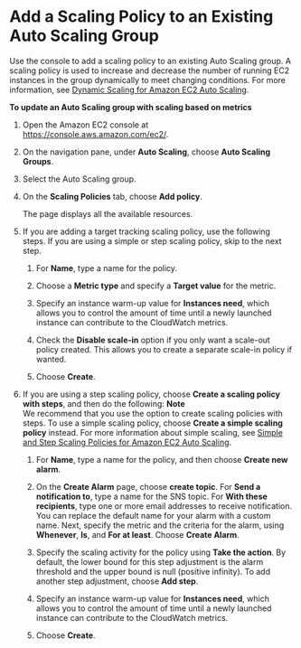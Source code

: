 # Add a Scaling Policy to an Existing Auto Scaling Group<a name="policy-updating-console"></a>

Use the console to add a scaling policy to an existing Auto Scaling group\. A scaling policy is used to increase and decrease the number of running EC2 instances in the group dynamically to meet changing conditions\. For more information, see [Dynamic Scaling for Amazon EC2 Auto Scaling](as-scale-based-on-demand.md)\.

**To update an Auto Scaling group with scaling based on metrics**

1. Open the Amazon EC2 console at [https://console\.aws\.amazon\.com/ec2/](https://console.aws.amazon.com/ec2/)\.

1. On the navigation pane, under **Auto Scaling**, choose **Auto Scaling Groups**\.

1. Select the Auto Scaling group\.

1. On the **Scaling Policies** tab, choose **Add policy**\. 

   The page displays all the available resources\.

1. If you are adding a target tracking scaling policy, use the following steps\. If you are using a simple or step scaling policy, skip to the next step\.

   1. For **Name**, type a name for the policy\.

   1. Choose a **Metric type** and specify a **Target value** for the metric\.

   1. Specify an instance warm\-up value for **Instances need**, which allows you to control the amount of time until a newly launched instance can contribute to the CloudWatch metrics\.

   1. Check the **Disable scale\-in** option if you only want a scale\-out policy created\. This allows you to create a separate scale\-in policy if wanted\.

   1. Choose **Create**\.

1. If you are using a step scaling policy, choose **Create a scaling policy with steps**, and then do the following:
**Note**  
We recommend that you use the option to create scaling policies with steps\. To use a simple scaling policy, choose **Create a simple scaling policy** instead\. For more information about simple scaling, see [Simple and Step Scaling Policies for Amazon EC2 Auto Scaling](as-scaling-simple-step.md)\.

   1. For **Name**, type a name for the policy, and then choose **Create new alarm**\.

   1. On the **Create Alarm** page, choose **create topic**\. For **Send a notification to**, type a name for the SNS topic\. For **With these recipients**, type one or more email addresses to receive notification\. You can replace the default name for your alarm with a custom name\. Next, specify the metric and the criteria for the alarm, using **Whenever**, **Is**, and **For at least**\. Choose **Create Alarm**\.

   1. Specify the scaling activity for the policy using **Take the action**\. By default, the lower bound for this step adjustment is the alarm threshold and the upper bound is null \(positive infinity\)\. To add another step adjustment, choose **Add step**\.

   1. Specify an instance warm\-up value for **Instances need**, which allows you to control the amount of time until a newly launched instance can contribute to the CloudWatch metrics\. 

   1. Choose **Create**\.